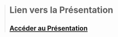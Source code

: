 ># **Lien vers la Présentation**  
>## [Accéder au Présentation](https://www.canva.com/design/DAGcfKkS4l0/4oH5Z8A5WF49R6jJYHsTeA/edit?utm_content=DAGcfKkS4l0&utm_campaign=designshare&utm_medium=link2&utm_source=sharebutton)

